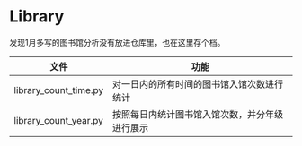 # Library

发现1月多写的图书馆分析没有放进仓库里，也在这里存个档。

| 文件                  | 功能                                           |
| --------------------- | ---------------------------------------------- |
| library_count_time.py | 对一日内的所有时间的图书馆入馆次数进行统计     |
| library_count_year.py | 按照每日内统计图书馆入馆次数，并分年级进行展示 |

